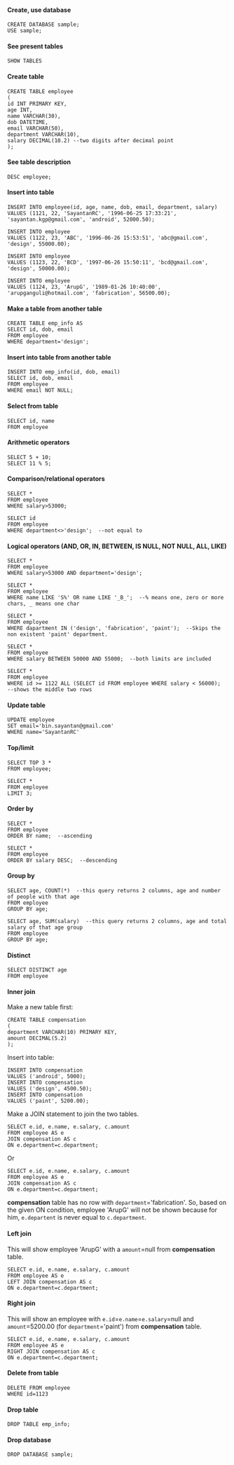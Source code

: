 #### Create, use database
```
CREATE DATABASE sample;  
USE sample;  
```
#### See present tables
```
SHOW TABLES
```
#### Create table
```
CREATE TABLE employee  
(  
id INT PRIMARY KEY,  
age INT,
name VARCHAR(30),  
dob DATETIME,  
email VARCHAR(50),  
department VARCHAR(10),  
salary DECIMAL(10.2) --two digits after decimal point  
);  
```
#### See table description
```
DESC employee;
```
#### Insert into table
```
INSERT INTO employee(id, age, name, dob, email, department, salary)  
VALUES (1121, 22, 'SayantanRC', '1996-06-25 17:33:21', 'sayantan.kgp@gmail.com', 'android', 52000.50);  
```
```
INSERT INTO employee  
VALUES (1122, 23, 'ABC', '1996-06-26 15:53:51', 'abc@gmail.com', 'design', 55000.00);  
```
```
INSERT INTO employee  
VALUES (1123, 22, 'BCD', '1997-06-26 15:50:11', 'bcd@gmail.com', 'design', 50000.00);  
```
```
INSERT INTO employee  
VALUES (1124, 23, 'ArupG', '1989-01-26 10:40:00', 'arupganguli@hotmail.com', 'fabrication', 56500.00);  
```
#### Make a table from another table
```
CREATE TABLE emp_info AS  
SELECT id, dob, email  
FROM employee  
WHERE department='design';  
```
#### Insert into table from another table
```
INSERT INTO emp_info(id, dob, email)  
SELECT id, dob, email  
FROM employee  
WHERE email NOT NULL;
```
#### Select from table
```
SELECT id, name  
FROM employee  
```
#### Arithmetic operators
```
SELECT 5 + 10;  
SELECT 11 % 5;  
```
#### Comparison/relational operators
```
SELECT *  
FROM employee  
WHERE salary>53000;  
```
```
SELECT id  
FROM employee  
WHERE department<>'design';  --not equal to
```
#### Logical operators (AND, OR, IN, BETWEEN, IS NULL, NOT NULL, ALL, LIKE)
```
SELECT *  
FROM employee  
WHERE salary>53000 AND department='design';  
```
```
SELECT *  
FROM employee  
WHERE name LIKE 'S%' OR name LIKE '_B_';  --% means one, zero or more chars, _ means one char  
```
```
SELECT *  
FROM employee  
WHERE dapartment IN ('design', 'fabrication', 'paint');  --Skips the non existent 'paint' department.
```
```
SELECT *  
FROM employee  
WHERE salary BETWEEN 50000 AND 55000;  --both limits are included
```
```
SELECT *  
FROM employee  
WHERE id >= 1122 ALL (SELECT id FROM employee WHERE salary < 56000);  --shows the middle two rows  
```
#### Update table
```
UPDATE employee  
SET email='bin.sayantan@gmail.com'  
WHERE name='SayantanRC'  
```
#### Top/limit
```
SELECT TOP 3 *  
FROM employee;
```
```
SELECT *  
FROM employee  
LIMIT 3;
```
#### Order by
```
SELECT *  
FROM employee  
ORDER BY name;  --ascending
```
```
SELECT *  
FROM employee  
ORDER BY salary DESC;  --descending
```
#### Group by
```
SELECT age, COUNT(*)  --this query returns 2 columns, age and number of people with that age
FROM employee  
GROUP BY age;  
```
```
SELECT age, SUM(salary)  --this query returns 2 columns, age and total salary of that age group
FROM employee  
GROUP BY age;  
```
#### Distinct
```
SELECT DISTINCT age  
FROM employee  
```
#### Inner join
Make a new table first:
```
CREATE TABLE compensation  
(  
department VARCHAR(10) PRIMARY KEY,  
amount DECIMAL(5.2)  
);
```
Insert into table:
```
INSERT INTO compensation  
VALUES ('android', 5000);  
INSERT INTO compensation  
VALUES ('design', 4500.50);  
INSERT INTO compensation  
VALUES ('paint', 5200.00);  
```
Make a JOIN statement to join the two tables.
```
SELECT e.id, e.name, e.salary, c.amount  
FROM employee AS e  
JOIN compensation AS c  
ON e.department=c.department;  
```
Or
```
SELECT e.id, e.name, e.salary, c.amount  
FROM employee AS e  
JOIN compensation AS c  
ON e.department=c.department;  
```
<b>compensation</b> table has no row with `department`='fabrication'. So, based on the given ON condition, employee 'ArupG' will not be shown because for him, `e.departent` is never equal to `c.department`.  
#### Left join
This will show employee 'ArupG' with a `amount`=null from <b>compensation</b> table.
```
SELECT e.id, e.name, e.salary, c.amount  
FROM employee AS e  
LEFT JOIN compensation AS c  
ON e.department=c.department;  
```
#### Right join
This will show an employee with `e.id`=`e.name`=`e.salary`=null and `amount`=5200.00 (for `department`='paint') from <b>compensation</b> table.
```
SELECT e.id, e.name, e.salary, c.amount  
FROM employee AS e  
RIGHT JOIN compensation AS c  
ON e.department=c.department;  
```
#### Delete from table
```
DELETE FROM employee  
WHERE id=1123  
```
#### Drop table
```
DROP TABLE emp_info;
```
#### Drop database
```
DROP DATABASE sample;  
```

